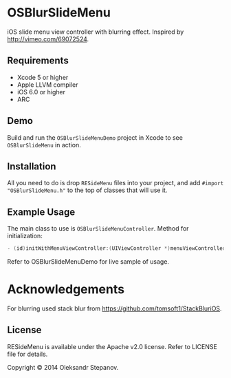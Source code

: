 # OSBlurSlideMenu

iOS slide menu view controller with blurring effect.
Inspired by http://vimeo.com/69072524.


## Requirements

* Xcode 5 or higher
* Apple LLVM compiler
* iOS 6.0 or higher
* ARC


## Demo

Build and run the `OSBlurSlideMenuDemo` project in Xcode to see `OSBlurSlideMenu` in action.


## Installation

All you need to do is drop `RESideMenu` files into your project, and add `#import "OSBlurSlideMenu.h"` to the top of classes that will use it.


## Example Usage

The main class to use is `OSBlurSlideMenuController`. Method for initialization:

``` objective-c
- (id)initWithMenuViewController:(UIViewController *)menuViewController andContentViewController:(UIViewController *)contentViewController
```
Refer to OSBlurSlideMenuDemo for live sample of usage.


# Acknowledgements
For blurring used stack blur from https://github.com/tomsoft1/StackBluriOS.


## License

RESideMenu is available under the Apache v2.0 license.
Refer to LICENSE file for details.

Copyright © 2014 Oleksandr Stepanov.
